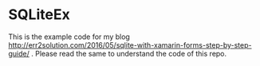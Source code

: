 # SQLiteEx
This is the example code for my blog http://err2solution.com/2016/05/sqlite-with-xamarin-forms-step-by-step-guide/ . Please read the same to understand the code of this repo.
